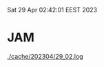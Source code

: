 Sat 29 Apr 02:42:01 EEST 2023
# JAM
<a href='./cache/202304/29_02.log'>./cache/202304/29_02.log</a>
